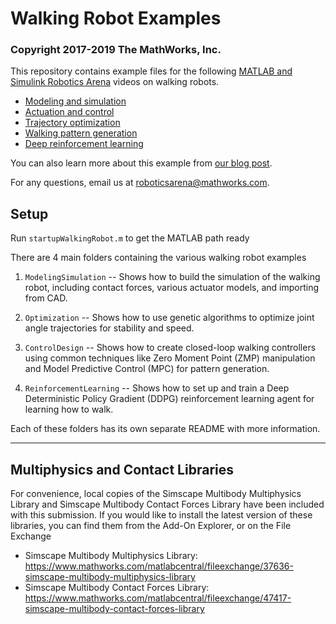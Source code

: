 # Walking Robot Examples
### Copyright 2017-2019 The MathWorks, Inc.

This repository contains example files for the following [MATLAB and Simulink Robotics Arena](https://www.mathworks.com/academia/student-competitions/roboticsarena.html) videos on walking robots.

* [Modeling and simulation](https://www.mathworks.com/videos/matlab-and-simulink-robotics-arena-walking-robots-part-1-modeling-and-simulation-1505941655157.html)
* [Actuation and control](https://www.mathworks.com/videos/matlab-and-simulink-robotics-arena-walking-robots-part-2-actuation-and-control-1506374631721.html)
* [Trajectory optimization](https://www.mathworks.com/videos/matlab-and-simulink-robotics-arena-walking-robots-part-3-trajectory-optimization-1506440520726.html)
* [Walking pattern generation](https://www.mathworks.com/videos/matlab-and-simulink-robotics-arena-walking-robots-pattern-generation-1546434170253.html)
* [Deep reinforcement learning](https://www.mathworks.com/videos/deep-reinforcement-learning-for-walking-robots--1551449152203.html)

You can also learn more about this example from [our blog post](https://blogs.mathworks.com/racing-lounge/2017/10/11/walking-robot-modeling-and-simulation).

For any questions, email us at roboticsarena@mathworks.com.

## Setup
Run `startupWalkingRobot.m` to get the MATLAB path ready

There are 4 main folders containing the various walking robot examples

1. `ModelingSimulation` -- Shows how to build the simulation of the walking 
robot, including contact forces, various actuator models, and importing from CAD.

2. `Optimization` -- Shows how to use genetic algorithms to optimize joint angle
trajectories for stability and speed.

3. `ControlDesign` -- Shows how to create closed-loop walking controllers 
using common techniques like Zero Moment Point (ZMP) manipulation and 
Model Predictive Control (MPC) for pattern generation.

4. `ReinforcementLearning` -- Shows how to set up and train a Deep Deterministic 
Policy Gradient (DDPG) reinforcement learning agent for learning how to walk.

Each of these folders has its own separate README with more information.

---

## Multiphysics and Contact Libraries
For convenience, local copies of the Simscape Multibody Multiphysics Library and
Simscape Multibody Contact Forces Library have been included with this submission. 
If you would like to install the latest version of these libraries, you can find
them from the Add-On Explorer, or on the File Exchange

* Simscape Multibody Multiphysics Library: https://www.mathworks.com/matlabcentral/fileexchange/37636-simscape-multibody-multiphysics-library
* Simscape Multibody Contact Forces Library: https://www.mathworks.com/matlabcentral/fileexchange/47417-simscape-multibody-contact-forces-library

